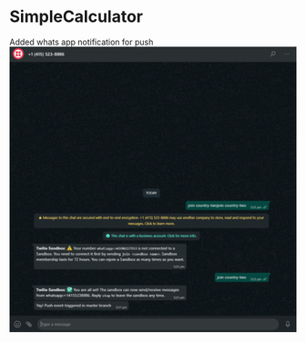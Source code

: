 # SimpleCalculator

Added whats app notification for push 
![alt text](https://github.com/Bekkunta/SimpleCalculator/blob/master/Images/whatsapp.PNG)
